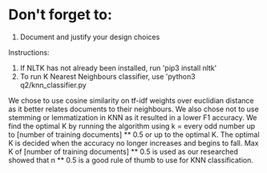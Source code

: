 
# Don't forget to:

1. Document and justify your design choices

Instructions:

1. If NLTK has not already been installed, run 'pip3 install nltk'
2. To run K Nearest Neighbours classifier, use 'python3 q2/knn_classifier.py <path to training json> <path to testing json>

We chose to use cosine similarity on tf-idf weights over euclidian distance as it better relates documents to their neighbours. We also chose not to use stemming or lemmatization in KNN as it resulted in a lower F1 accuracy. 
We find the optimal K by running the algorithm using k = every odd number up to [number of training documents] ** 0.5 or up to the optimal K. The optimal K is decided when the accuracy no longer increases and begins to fall. 
Max K of [number of training documents] ** 0.5 is used as our researched showed that n ** 0.5 is a good rule of thumb to use for KNN classification.